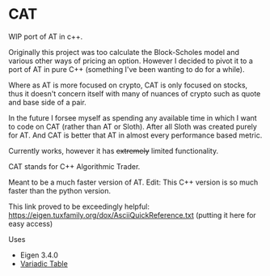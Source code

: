 # CAT
WIP port of AT in c++.

Originally this project was too calculate the Block-Scholes model and various other ways of pricing an option. However I decided to pivot it to a port of AT in pure C++ (something I've been wanting to do for a while).

Where as AT is more focused on crypto, CAT is only focused on stocks, thus it doesn't concern itself with many of nuances of crypto such as quote and base side of a pair.

In the future I forsee myself as spending any available time in which I want to code on CAT (rather than AT or Sloth). After all Sloth was created purely for AT. And CAT is better that AT in almost every performance based metric.

Currently works, however it has ~~extremely~~ limited functionality.

CAT stands for C++ Algorithmic Trader.


Meant to be a much faster version of AT.
Edit: This C++ version is so much faster than the python version.

This link proved to be exceedingly helpful:
https://eigen.tuxfamily.org/dox/AsciiQuickReference.txt
(putting it here for easy access)

Uses
* Eigen 3.4.0
* [Variadic Table](https://github.com/friedmud/variadic_table/tree/master)
